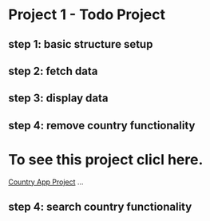 # Project 1 - Todo Project
## step 1: basic structure setup
## step 2: fetch data
## step 3: display data
## step 4: remove country functionality
# To see this project clicl here.
[Country App Project](https://luxury-crepe-aa7896.netlify.app/)
...
## step 4: search country functionality
